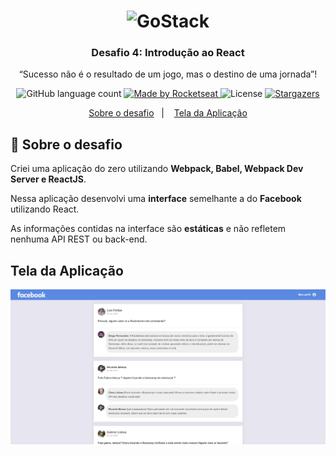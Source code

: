 <h1 align="center">
    <img alt="GoStack" src="https://rocketseat-cdn.s3-sa-east-1.amazonaws.com/bootcamp-header.png" width="200px" />
</h1>

<h3 align="center">
  Desafio 4: Introdução ao React
</h3>

<p align="center">“Sucesso não é o resultado de um jogo, mas o destino de uma jornada”!</blockquote>

<p align="center">
  <img alt="GitHub language count" src="https://img.shields.io/github/languages/count/rocketseat/bootcamp-gostack-desafio-04?color=%2304D361">

  <a href="https://rocketseat.com.br">
    <img alt="Made by Rocketseat" src="https://img.shields.io/badge/made%20by-Rocketseat-%2304D361">
  </a>

  <img alt="License" src="https://img.shields.io/badge/license-MIT-%2304D361">

  <a href="https://github.com/Rocketseat/bootcamp-gostack-desafio-04/stargazers">
    <img alt="Stargazers" src="https://img.shields.io/github/stars/rocketseat/bootcamp-gostack-desafio-04?style=social">
  </a>
</p>

<p align="center">
  <a href="#rocket-sobre-o-desafio">Sobre o desafio</a>&nbsp;&nbsp;&nbsp;|&nbsp;&nbsp;&nbsp;
  <a href="#tela-da-aplicação">Tela da Aplicação</a>
</p>

## :rocket: Sobre o desafio

Criei uma aplicação do zero utilizando **Webpack, Babel, Webpack Dev Server e ReactJS**.

Nessa aplicação desenvolvi uma **interface** semelhante a do **Facebook** utilizando React.

As informações contidas na interface são **estáticas** e não refletem nenhuma API REST ou back-end.

## Tela da Aplicação

![Facebook](.github/facebook.png)


